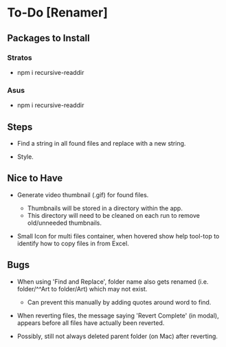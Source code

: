 # To-Do [Renamer]

## Packages to Install

### Stratos
- npm i recursive-readdir

### Asus
- npm i recursive-readdir

## Steps

- Find a string in all found files and replace with a new string.

- Style.

## Nice to Have

- Generate video thumbnail (.gif) for found files.

  - Thumbnails will be stored in a directory within the app.
  - This directory will need to be cleaned on each run to remove old/unneeded thumbnails.

- Small Icon for multi files container, when hovered show help tool-top to identify how to copy files in from Excel.

## Bugs

- When using 'Find and Replace', folder name also gets renamed (i.e. folder/^^Art to folder/Art) which may not exist.
  - Can prevent this manually by adding quotes around word to find.

- When reverting files, the message saying 'Revert Complete' (in modal), appears before all files have actually been reverted.

- Possibly, still not always deleted parent folder (on Mac) after reverting.
